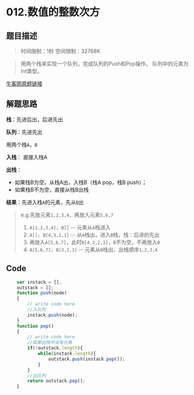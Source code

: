 
# 012.数值的整数次方
## 题目描述



>时间限制：1秒 空间限制：32768K 

>用两个栈来实现一个队列，完成队列的Push和Pop操作。 队列中的元素为int类型。


[牛客网原题链接](https://www.nowcoder.com/practice/54275ddae22f475981afa2244dd448c6?tpId=13&tqId=11158&tPage=1&rp=1&ru=/ta/coding-interviews&qru=/ta/coding-interviews/question-ranking)


## 解题思路


**栈**：先进后出，后进先出

**队列**：先进先出

用两个栈`A`，`B`

**入栈**： 直接入栈A

**出栈**：
- 如果栈B为空，从栈A出，入栈B（栈A pop，栈B push）；
- 如果栈B不为空，直接从栈B出栈

**结果**：先进入栈`A`的元素，先从`B`出

>e.g.先放元素`1,2,3,4`，再放入元素`5,6,7`
>1. `A[1,2,3,4]; B[]`  -- 元素从`A`栈进入 
>2. `A[]; B[4,3,2,1]`  -- 从`A`栈出，进入`B`栈，栈：后进的先出
>3. 再放入`A[5,6,7]`，此时`B[4,3,2,1]`，`B`不为空，不再放入`B`
>4. `A[5,6,7]; B[3,2,1]`  -- 元素从`B`栈出，出栈顺序`1,2,3,4`


## Code

```javascript
    var instack = [],
    outstack = [];
    function push(node)
    {
        // write code here
        //入队列
        instack.push(node);
    }
    function pop()
    {
        // write code here
        //如果出栈中没有元素
        if(!outstack.length){
            while(instack.length){
                outstack.push(instack.pop());
            }
        }
        //出队列
        return outstack.pop();
    }
```